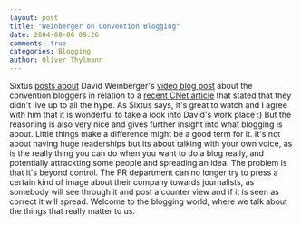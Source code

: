 ```yaml
---
layout: post
title: "Weinberger on Convention Blogging"
date: 2004-08-06 08:26
comments: true
categories: Blogging
author: Oliver Thylmann
---
```



Sixtus [posts about](http://www.sixtus.net/index/P226/) David Weinberger's [video blog post](http://www.hyperorg.com/blogger/mtarchive/002909.html) about the convention bloggers in relation to a [recent CNet article](http://news.com.com/2010-1028-5289475.html?tag=nefd.acpro) that stated that they didn't live up to all the hype. As Sixtus says, it's great to watch and I agree with him that it is wonderful to take a look into David's work place :) But the reasoning is also very nice and gives further insight into what blogging is about. Little things make a difference might be a good term for it. It's not about having huge readerships but its about talking with your own voice, as is the really thing you can do when you want to do a blog really, and potentially attrackting some people and spreading an idea. The problem is that it's beyond control. The PR department can no longer try to press a certain kind of image about their company towards journalists, as somebody will see through it and post a counter view and if it is seen as correct it will spread. Welcome to the blogging world, where we talk about the things that really matter to us.


